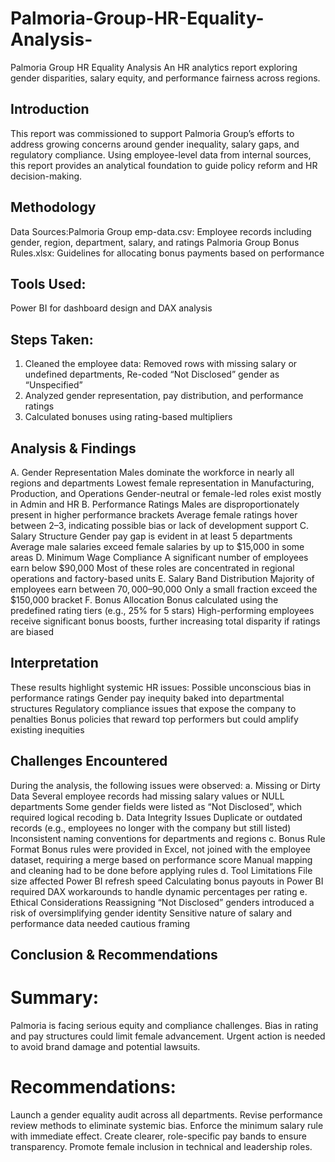 # Palmoria-Group-HR-Equality-Analysis-
Palmoria Group HR Equality Analysis 
An HR analytics report exploring gender disparities, salary equity, and performance fairness across regions.
## Introduction
This report was commissioned to support Palmoria Group’s efforts to address growing concerns around gender inequality, salary gaps, and regulatory compliance. Using employee-level data from internal sources, this report provides an analytical foundation to guide policy reform and HR decision-making.
## Methodology
Data Sources:Palmoria Group emp-data.csv: Employee records including gender, region, department, salary, and ratings
Palmoria Group Bonus Rules.xlsx: Guidelines for allocating bonus payments based on performance
## Tools Used:
Power BI for dashboard design and DAX analysis
## Steps Taken:
1. Cleaned the employee data:
Removed rows with missing salary or undefined departments, Re-coded “Not Disclosed” gender as “Unspecified”
2. Analyzed gender representation, pay distribution, and performance ratings
3. Calculated bonuses using rating-based multipliers
## Analysis & Findings
A. Gender Representation
Males dominate the workforce in nearly all regions and departments
Lowest female representation in Manufacturing, Production, and Operations
Gender-neutral or female-led roles exist mostly in Admin and HR
B. Performance Ratings
Males are disproportionately present in higher performance brackets
Average female ratings hover between 2–3, indicating possible bias or lack of development support
C. Salary Structure
Gender pay gap is evident in at least 5 departments
Average male salaries exceed female salaries by up to $15,000 in some areas
D. Minimum Wage Compliance
A significant number of employees earn below $90,000
Most of these roles are concentrated in regional operations and factory-based units
E. Salary Band Distribution
Majority of employees earn between $70,000–$90,000
Only a small fraction exceed the $150,000 bracket
F. Bonus Allocation
Bonus calculated using the predefined rating tiers (e.g., 25% for 5 stars)
High-performing employees receive significant bonus boosts, further increasing total disparity if ratings are biased
## Interpretation
These results highlight systemic HR issues:
Possible unconscious bias in performance ratings
Gender pay inequity baked into departmental structures
Regulatory compliance issues that expose the company to penalties
Bonus policies that reward top performers but could amplify existing inequities
## Challenges Encountered
During the analysis, the following issues were observed:
a. Missing or Dirty Data
Several employee records had missing salary values or NULL departments
Some gender fields were listed as “Not Disclosed”, which required logical recoding
b. Data Integrity Issues
Duplicate or outdated records (e.g., employees no longer with the company but still listed)
Inconsistent naming conventions for departments and regions
c. Bonus Rule Format
Bonus rules were provided in Excel, not joined with the employee dataset, requiring a merge based on performance score
Manual mapping and cleaning had to be done before applying rules
d. Tool Limitations
File size affected Power BI refresh speed
Calculating bonus payouts in Power BI required DAX workarounds to handle dynamic percentages per rating
e. Ethical Considerations
Reassigning “Not Disclosed” genders introduced a risk of oversimplifying gender identity
Sensitive nature of salary and performance data needed cautious framing
## Conclusion & Recommendations
# Summary:
Palmoria is facing serious equity and compliance challenges.
Bias in rating and pay structures could limit female advancement.
Urgent action is needed to avoid brand damage and potential lawsuits.
# Recommendations:
Launch a gender equality audit across all departments.
Revise performance review methods to eliminate systemic bias.
Enforce the minimum salary rule with immediate effect.
Create clearer, role-specific pay bands to ensure transparency.
Promote female inclusion in technical and leadership roles.
